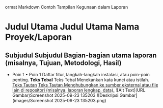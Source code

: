 ormat Markdown	Contoh Tampilan	Kegunaan dalam Laporan
# Judul Utama	Judul Utama	Nama Proyek/Laporan
## Subjudul	Subjudul	Bagian-bagian utama laporan (misalnya, Tujuan, Metodologi, Hasil)
* Poin 1	• Poin 1	Daftar fitur, langkah-langkah instalasi, atau poin-poin penting.
**Teks Tebal**	Teks Tebal	Menekankan kata kunci atau istilah.
[Teks Tautan](URL)	[Teks Tautan	Menghubungkan ke sumber eksternal atau file lain di repositori (misalnya, laporan lengkap, data).](https://docs.google.com/document/d/18Egq3BynQh8FXycOs5TcAAA2PricH3fU_AeR62sHdbw/edit?tab=t.0)
![Alt Text](URL Gambar)Screenshot 2025-09-23 135203
![Deskripsi Gambar](images/Screenshot 2025-09-23 135203.png)
